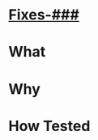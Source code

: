 [Fixes-###](https://github.com/docker-slim/docker-slim/issues/###)
==================================================================

What
===============


Why
===============


How Tested
===============


